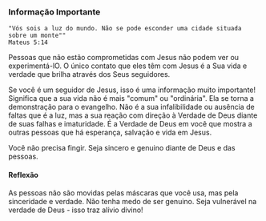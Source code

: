 ### Informação Importante

```
"Vós sois a luz do mundo. Não se pode esconder uma cidade situada sobre um monte""
Mateus 5:14
```

Pessoas que não estão comprometidas com Jesus não podem ver ou experimentá-lO. O único contato que eles têm com Jesus é a Sua vida e verdade que brilha através dos Seus seguidores.

Se você é um seguidor de Jesus, isso é uma informação muito importante! Significa que a sua vida não é mais "comum" ou "ordinária". Ela se torna a demonstração para o evangelho. Não é a sua infalibilidade ou ausência de faltas que é a luz, mas a sua reação com direção à Verdade de Deus diante de suas falhas e imaturidade. É a Verdade de Deus em você que mostra a outras pessoas que há esperança, salvação e vida em Jesus.

Você não precisa fingir. Seja sincero e genuino diante de Deus e das pessoas.

#### Reflexão
As pessoas não são movidas pelas máscaras que você usa, mas pela sinceridade e verdade. Não tenha medo de ser genuino. Seja vulnerável na verdade de Deus - isso traz alívio divino!